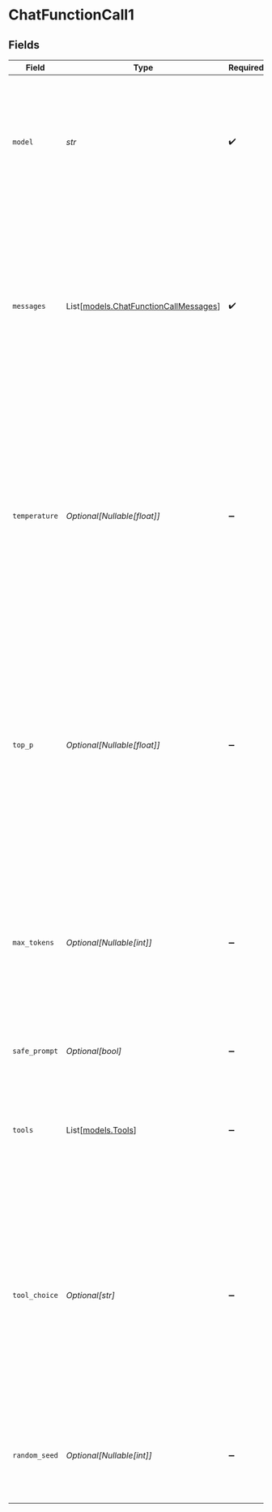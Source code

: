 # ChatFunctionCall1


## Fields

| Field                                                                                                                                                                                                                                                                        | Type                                                                                                                                                                                                                                                                         | Required                                                                                                                                                                                                                                                                     | Description                                                                                                                                                                                                                                                                  | Example                                                                                                                                                                                                                                                                      |
| ---------------------------------------------------------------------------------------------------------------------------------------------------------------------------------------------------------------------------------------------------------------------------- | ---------------------------------------------------------------------------------------------------------------------------------------------------------------------------------------------------------------------------------------------------------------------------- | ---------------------------------------------------------------------------------------------------------------------------------------------------------------------------------------------------------------------------------------------------------------------------- | ---------------------------------------------------------------------------------------------------------------------------------------------------------------------------------------------------------------------------------------------------------------------------- | ---------------------------------------------------------------------------------------------------------------------------------------------------------------------------------------------------------------------------------------------------------------------------- |
| `model`                                                                                                                                                                                                                                                                      | *str*                                                                                                                                                                                                                                                                        | :heavy_check_mark:                                                                                                                                                                                                                                                           | ID of the model to use. You can use the [List Available Models](/api#operation/listModels) API to see all of your available models, or see our [Model overview](/models) for model descriptions.<br/>                                                                        | beezy-small-latest                                                                                                                                                                                                                                                           |
| `messages`                                                                                                                                                                                                                                                                   | List[[models.ChatFunctionCallMessages](../models/chatfunctioncallmessages.md)]                                                                                                                                                                                               | :heavy_check_mark:                                                                                                                                                                                                                                                           | The prompt(s) to generate completions for, encoded as a list of dict with role and content. The first prompt role should be `user` or `system`.<br/>When role is `tool`, the properties should contain `tool_call_id` (string or `null`).<br/>                               |                                                                                                                                                                                                                                                                              |
| `temperature`                                                                                                                                                                                                                                                                | *Optional[Nullable[float]]*                                                                                                                                                                                                                                                  | :heavy_minus_sign:                                                                                                                                                                                                                                                           | What sampling temperature to use, between 0.0 and 1.0. Higher values like 0.8 will make the output more random, while lower values like 0.2 will make it more focused and deterministic.<br/><br/>We generally recommend altering this or `top_p` but not both.<br/>         |                                                                                                                                                                                                                                                                              |
| `top_p`                                                                                                                                                                                                                                                                      | *Optional[Nullable[float]]*                                                                                                                                                                                                                                                  | :heavy_minus_sign:                                                                                                                                                                                                                                                           | Nucleus sampling, where the model considers the results of the tokens with `top_p` probability mass. So 0.1 means only the tokens comprising the top 10% probability mass are considered.<br/><br/>We generally recommend altering this or `temperature` but not both.<br/>  |                                                                                                                                                                                                                                                                              |
| `max_tokens`                                                                                                                                                                                                                                                                 | *Optional[Nullable[int]]*                                                                                                                                                                                                                                                    | :heavy_minus_sign:                                                                                                                                                                                                                                                           | The maximum number of tokens to generate in the completion.<br/><br/>The token count of your prompt plus `max_tokens` cannot exceed the model's context length.<br/>                                                                                                         | 64                                                                                                                                                                                                                                                                           |
| `safe_prompt`                                                                                                                                                                                                                                                                | *Optional[bool]*                                                                                                                                                                                                                                                             | :heavy_minus_sign:                                                                                                                                                                                                                                                           | Whether to inject a safety prompt before all conversations.<br/>                                                                                                                                                                                                             |                                                                                                                                                                                                                                                                              |
| `tools`                                                                                                                                                                                                                                                                      | List[[models.Tools](../models/tools.md)]                                                                                                                                                                                                                                     | :heavy_minus_sign:                                                                                                                                                                                                                                                           | A list of available tools for the model. Use this to specify functions for which the model can generate JSON inputs.<br/>                                                                                                                                                    |                                                                                                                                                                                                                                                                              |
| `tool_choice`                                                                                                                                                                                                                                                                | *Optional[str]*                                                                                                                                                                                                                                                              | :heavy_minus_sign:                                                                                                                                                                                                                                                           | Specifies if/how functions are called. If set to `none` the model won't call a function and will generate a message instead. If set to `auto` the model can choose to either generate a message or call a function. If set to `any` the model is forced to call a function.<br/> | auto                                                                                                                                                                                                                                                                         |
| `random_seed`                                                                                                                                                                                                                                                                | *Optional[Nullable[int]]*                                                                                                                                                                                                                                                    | :heavy_minus_sign:                                                                                                                                                                                                                                                           | The seed to use for random sampling. If set, different calls will generate deterministic results.<br/>                                                                                                                                                                       | 1337                                                                                                                                                                                                                                                                         |